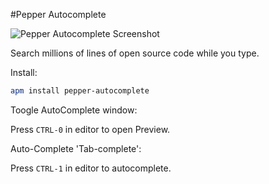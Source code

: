 #Pepper Autocomplete

![Pepper Autocomplete Screenshot](https://pepper-autocomplete.com/static/images/pepper/python_example.gif)


Search millions of lines of open source code while you type.

Install:
```bash
apm install pepper-autocomplete
```

Toogle AutoComplete window:

Press `CTRL-0` in editor to open Preview.

Auto-Complete 'Tab-complete':

Press `CTRL-1` in editor to autocomplete.
